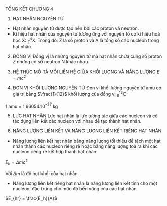 TỔNG KẾT CHƯƠNG 4

1. HẠT NHÂN NGUYÊN TỬ
- Hạt nhân nguyên tử được tạo nên bởi các proton và neutron.
- Kí hiệu hạt nhân của nguyên tử tương ứng với nguyên tố có kí hiệu hoá học X: $^A_Z$X.
Trong đó: Z là số proton và A là tổng số các nucleon trong hạt nhân.

2. ĐỒNG VỊ
Đồng vị là những nguyên tử mà hạt nhân chứa cùng số proton Z nhưng có số neutron N khác nhau.

3. HỆ THỨC MÔ TẢ MỐI LIÊN HỆ GIỮA KHỐI LƯỢNG VÀ NĂNG LƯỢNG
$E = mc^2$

4. ĐƠN VỊ KHỐI LƯỢNG NGUYÊN TỬ
Đơn vị khối lượng nguyên tử amu có giá trị bằng $\frac{1}{12}$ khối lượng của đồng vị $^{12}_6$C:

1 amu = 1,66054.10$^{-27}$ kg

5. LỰC HẠT NHÂN
Lực hạt nhân là lực tương tác giữa các nucleon và có tác dụng liên kết các nucleon với nhau để tạo thành hạt nhân.

6. NĂNG LƯỢNG LIÊN KẾT VÀ NĂNG LƯỢNG LIÊN KẾT RIÊNG HẠT NHÂN
- Năng lượng liên kết hạt nhân bằng năng lượng tối thiểu để tách một hạt nhân thành các nucleon riêng rẽ hoặc bằng năng lượng toả ra khi các nucleon riêng rẽ kết hợp thành hạt nhân:

$E_h = \Delta mc^2$

Với $\Delta m$ là độ hụt khối của hạt nhân.
- Năng lượng liên kết riêng hạt nhân là năng lượng liên kết tính cho một nucleon, đặc trưng cho mức độ bền vững của các hạt nhân.

$E_{hr} = \frac{E_h}{A}$